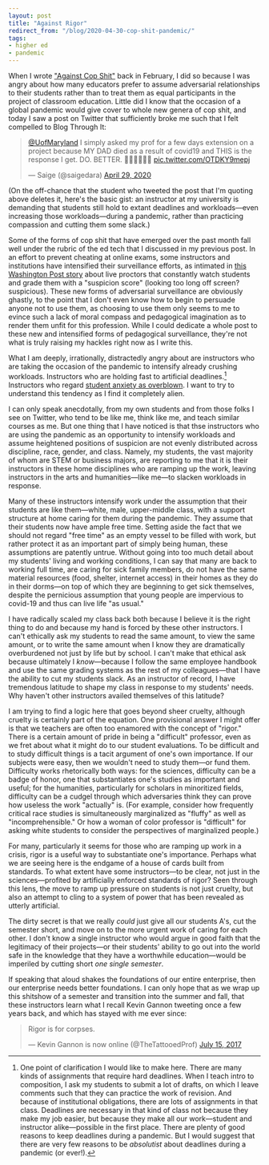 ```yaml
---
layout: post
title: "Against Rigor"
redirect_from: "/blog/2020-04-30-cop-shit-pandemic/"
tags:
- higher ed
- pandemic
---
```


When I wrote ["Against Cop Shit"](/blog/2020-02-13-against-cop-shit/) back in February, I did so because I was angry about how many educators prefer to assume adversarial relationships to their students rather than to treat them as equal participants in the project of classroom education. Little did I know that the occasion of a global pandemic would give cover to whole new genera of cop shit, and today I saw a post on Twitter that sufficiently broke me such that I felt compelled to Blog Through It:

<blockquote class="twitter-tweet"><p lang="en" dir="ltr"><a href="https://twitter.com/UofMaryland?ref_src=twsrc%5Etfw">@UofMaryland</a> I simply asked my prof for a few days extension on a project because MY DAD died as a result of covid19 and THIS is the response I get. DO. BETTER. 👏🏼👏🏼👏🏼 <a href="https://t.co/OTDKY9mepj">pic.twitter.com/OTDKY9mepj</a></p>&mdash; Saige (@saigedara) <a href="https://twitter.com/saigedara/status/1255475854530011138?ref_src=twsrc%5Etfw">April 29, 2020</a></blockquote> <script async src="https://platform.twitter.com/widgets.js" charset="utf-8"></script> 

(On the off-chance that the student who tweeted the post that I'm quoting above deletes it, here's the basic gist: an instructor at my university is demanding that students still hold to extant deadlines and workloads—even increasing those workloads—during a pandemic, rather than practicing compassion and cutting them some slack.)

Some of the forms of cop shit that have emerged over the past month fall well under the rubric of the ed tech that I discussed in my previous post. In an effort to prevent cheating at online exams, some instructors and institutions have intensified their surveillance efforts, as intimated in [this Washington Post story](https://www.washingtonpost.com/technology/2020/04/01/online-proctoring-college-exams-coronavirus/) about live proctors that constantly watch students and grade them with a "suspicion score" (looking too long off screen? suspicious). These new forms of adversarial surveillance are obviously ghastly, to the point that I don't even know how to begin to persuade anyone not to use them, as choosing to use them only seems to me to evince such a lack of moral compass and pedagogical imagination as to render them unfit for this profession. While I could dedicate a whole post to these new and intensified forms of pedagogical surveillance, they're not what is truly raising my hackles right now as I write this. 

What I am deeply, irrationally, distractedly angry about are instructors who are taking the occasion of the pandemic to intensify already crushing workloads. Instructors who are holding fast to artificial deadlines.[^1] Instructors who regard [student anxiety as overblown](https://twitter.com/brandontlocke/status/1255190203565608960). I want to try to understand this tendency as I find it completely alien. 

[^1]: One point of clarification I would like to make here. There are many kinds of assignments that require hard deadlines. When I teach intro to composition, I ask my students to submit a lot of drafts, on which I leave comments such that they can practice the work of revision. And because of institutional obligations, there are lots of assignments in that class. Deadlines are necessary in that kind of class not because they make my job easier, but because they make all our work—student and instructor alike—possible in the first place. There are plenty of good reasons to keep deadlines during a pandemic. But I would suggest that there are very few reasons to be *absolutist* about deadlines during a pandemic (or ever!). 

I can only speak anecdotally, from my own students and from those folks I see on Twitter, who tend to be like me, think like me, and teach similar courses as me. But one thing that I have noticed is that thse instructors who are using the pandemic as an opportunity to intensify workloads and assume heightened positions of suspicion are not evenly distributed across discipline, race, gender, and class. Namely, my students, the vast majority of whom are STEM or business majors, are reporting to me that it is their instructors in these home disciplines who are ramping up the work, leaving instructors in the arts and humanities—like me—to slacken workloads in response. 

Many of these instructors intensify work under the assumption that their students are like them—white, male, upper-middle class, with a support structure at home caring for them during the pandemic. They assume that their students now have ample free time. Setting aside the fact that we should not regard "free time" as an empty vessel to be filled with work, but rather protect it as an important part of simply being human, these assumptions are patently untrue. Without going into too much detail about my students' living and working conditions, I can say that many are back to working full time, are caring for sick family members, do not have the same material resources (food, shelter, internet access) in their homes as they do in their dorms—on top of which they are beginning to get sick themselves, despite the pernicious assumption that young people are impervious to covid-19 and thus can live life "as usual." 

I have radically scaled my class back both because I believe it is the right thing to do and because my hand is forced by these other instructors. I can't ethically ask my students to read the same amount, to view the same amount, or to write the same amount when I know they are dramatically overburdened not just by life but by school. I can't make that ethical ask because ultimately I *know*—because I follow the same employee handbook and use the same grading systems as the rest of my colleagues—that I have the ability to cut my students slack. As an instructor of record, I have tremendous latitude to shape my class in response to my students' needs. Why haven't other instructors availed themselves of this latitude? 

I am trying to find a logic here that goes beyond sheer cruelty, although cruelty is certainly part of the equation. One provisional answer I might offer is that we teachers are often too enamored with the concept of "rigor." There is a certain amount of pride in being a "difficult" professor, even as we fret about what it might do to our student evaluations. To be difficult and to study difficult things is a tacit argument of one's own importance. If our subjects were easy, then we wouldn't need to study them—or fund them. Difficulty works rhetorically both ways: for the sciences, difficulty can be a badge of honor, one that substantiates one's studies as important and useful; for the humanities, particularly for scholars in minoritized fields, difficulty can be a cudgel through which adversaries think they can prove how useless the work "actually" is. (For example, consider how frequently critical race studies is simultaneously marginalized as "fluffy" as well as "incomprehensible." Or how a woman of color professor is "difficult" for asking white students to consider the perspectives of marginalized people.)

For many, particularly it seems for those who are ramping up work in a crisis, rigor is a useful way to substantiate one's importance. Perhaps what we are seeing here is the endgame of a house of cards built from standards. To what extent have some instructors—to be clear, not just in the sciences—profited by artificially enforced standards of rigor? Seen through this lens, the move to ramp up pressure on students is not just cruelty, but also an attempt to cling to a system of power that has been revealed as utterly artificial. 

The dirty secret is that we really *could* just give all our students A's, cut the semester short, and move on to the more urgent work of caring for each other. I don't know a single instructor who would argue in good faith that the legitimacy of their projects—or their students' ability to go out into the world safe in the knowledge that they have a worthwhile education—would be imperiled by cutting short *one single semester*. 

If speaking that aloud shakes the foundations of our entire enterprise, then our enterprise needs better foundations. I can only hope that as we wrap up this shitshow of a semester and transition into the summer and fall, that these instructors learn what I recall Kevin Gannon tweeting once a few years back, and which has stayed with me ever since: 

<blockquote class="twitter-tweet"><p lang="en" dir="ltr">Rigor is for corpses.</p>&mdash; Kevin Gannon is now online (@TheTattooedProf) <a href="https://twitter.com/TheTattooedProf/status/886028923456376832?ref_src=twsrc%5Etfw">July 15, 2017</a></blockquote> <script async src="https://platform.twitter.com/widgets.js" charset="utf-8"></script> 